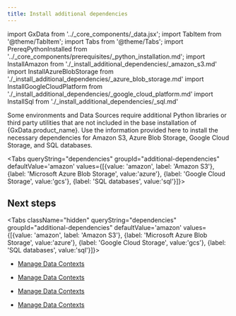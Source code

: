 ```yaml
---
title: Install additional dependencies
---
```

import GxData from '../_core_components/_data.jsx';
import TabItem from '@theme/TabItem';
import Tabs from '@theme/Tabs';
import PrereqPythonInstalled from '../_core_components/prerequisites/_python_installation.md';
import InstallAmazon from './_install_additional_dependencies/_amazon_s3.md'
import InstallAzureBlobStorage from './_install_additional_dependencies/_azure_blob_storage.md'
import InstallGoogleCloudPlatform from './_install_additional_dependencies/_google_cloud_platform.md'
import InstallSql from './_install_additional_dependencies/_sql.md'

Some environments and Data Sources require additional Python libraries or third party utilities that are not included in the base installation of
{GxData.product_name}. Use the information provided here to install the necessary dependencies for Amazon S3, Azure Blob Storage, Google Cloud Storage, and SQL databases.

<Tabs queryString="dependencies" groupId="additional-dependencies" defaultValue='amazon' values={[{value: 'amazon', label: 'Amazon S3'}, {label: 'Microsoft Azure Blob Storage', value:'azure'}, {label: 'Google Cloud Storage', value:'gcs'}, {label: 'SQL databases', value:'sql'}]}>

  <TabItem value="amazon" label="Amazon S3">
<InstallAmazon/>
  </TabItem>

  <TabItem value="azure">
<InstallAzureBlobStorage/>
  </TabItem>

  <TabItem value="gcs">
<InstallGoogleCloudPlatform/>
  </TabItem>

  <TabItem value="sql">
<InstallSql/>
  </TabItem>

</Tabs>

## Next steps

<Tabs className="hidden" queryString="dependencies" groupId="additional-dependencies" defaultValue='amazon' values={[{value: 'amazon', label: 'Amazon S3'}, {label: 'Microsoft Azure Blob Storage', value:'azure'}, {label: 'Google Cloud Storage', value:'gcs'}, {label: 'SQL databases', value:'sql'}]}>

<TabItem value="amazon" label="Amazon S3">

- [Manage Data Contexts](/core/installation_and_setup/manage_data_contexts.md)

</TabItem>

<TabItem value="azure">

- [Manage Data Contexts](/core/installation_and_setup/manage_data_contexts.md)

</TabItem>

<TabItem value="gcs">

- [Manage Data Contexts](/core/installation_and_setup/manage_data_contexts.md)

</TabItem>

<TabItem value="sql">

- [Manage Data Contexts](/core/installation_and_setup/manage_data_contexts.md)

</TabItem>

</Tabs>

